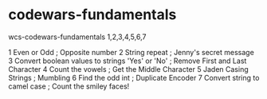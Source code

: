 # codewars-fundamentals

wcs-codewars-fundamentals 1,2,3,4,5,6,7


1 Even or Odd ; Opposite number
2 String repeat ; Jenny's secret message
3 Convert boolean values to strings 'Yes' or 'No' ; Remove First and Last Character
4 Count the vowels ;  Get the Middle Character
5 Jaden Casing Strings ; Mumbling
6 Find the odd int ; Duplicate Encoder
7 Convert string to camel case ; Count the smiley faces!

